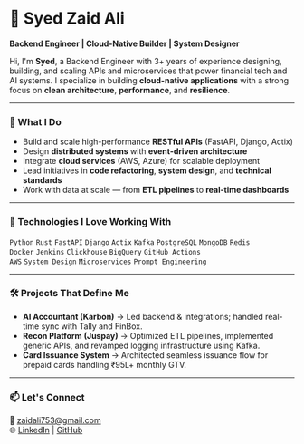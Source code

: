 # 🚀 Syed Zaid Ali

**Backend Engineer | Cloud-Native Builder | System Designer**

Hi, I'm **Syed**, a Backend Engineer with 3+ years of experience designing, building, and scaling APIs and microservices that power financial tech and AI systems. I specialize in building **cloud-native applications** with a strong focus on **clean architecture**, **performance**, and **resilience**.

---

### 🧠 What I Do
- Build and scale high-performance **RESTful APIs** (FastAPI, Django, Actix)
- Design **distributed systems** with **event-driven architecture**
- Integrate **cloud services** (AWS, Azure) for scalable deployment
- Lead initiatives in **code refactoring**, **system design**, and **technical standards**
- Work with data at scale — from **ETL pipelines** to **real-time dashboards**

---

### 🔧 Technologies I Love Working With
`Python` `Rust` `FastAPI` `Django` `Actix` `Kafka` `PostgreSQL` `MongoDB` `Redis`  
`Docker` `Jenkins` `Clickhouse` `BigQuery` `GitHub Actions`  
`AWS` `System Design` `Microservices` `Prompt Engineering`

---

### 🛠️ Projects That Define Me
- **AI Accountant (Karbon)** → Led backend & integrations; handled real-time sync with Tally and FinBox.
- **Recon Platform (Juspay)** → Optimized ETL pipelines, implemented generic APIs, and revamped logging infrastructure using Kafka.
- **Card Issuance System** → Architected seamless issuance flow for prepaid cards handling ₹95L+ monthly GTV.

---

### 📫 Let's Connect
📧 zaidali753@gmail.com  
🌐 [LinkedIn](https://www.linkedin.com/in/zaid-ali-b409501a4/) | [GitHub](https://github.com/compile-and-cry)
